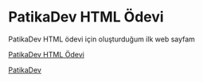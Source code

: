 # PatikaDev HTML Ödevi

PatikaDev HTML ödevi için oluşturduğum ilk web sayfam

[PatikaDev HTML Ödevi](https://i.hizliresim.com/6d2yakd.jpg)

[PatikaDev](www.patika.dev)
